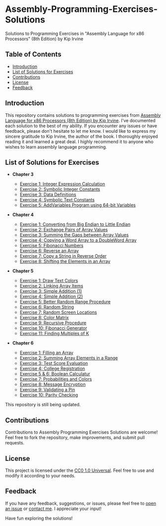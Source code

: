 # Assembly-Programming-Exercises-Solutions
Solutions to Programming Exercises in "Assembly Language for x86 Processors" (8th Edition) by Kip Irvine

## Table of Contents
- [Introduction](#introduction)
- [List of Solutions for Exercises](#list-of-solutions-for-exercises)
- [Contributions](#contributions)
- [License](#license)
- [Feedback](#feedback)

## Introduction
This repository contains solutions to programming exercises from [Assembly Language for x86 Processors (8th Edition) by Kip Irvine](http://www.asmirvine.com/). I've documented each solution to the best of my ability. If you encounter any issues or have feedback, please don't hesitate to let me know.
I would like to express my sincere gratitude to Kip Irvine, the author of the book. I thoroughly enjoyed reading it and learned a great deal. I highly recommend it to anyone who wishes to learn assembly language programming.

## List of Solutions for Exercises

- **Chapter 3**
  - [Exercise 1: Integer Expression Calculation](Assembly-Programming-Exercises-Solutions/chapter_3/Ch3_Ex1_IntegerExpressionCalculation.asm)
  - [Exercise 2: Symbolic Integer Constants](Assembly-Programming-Exercises-Solutions/chapter_3/Ch3_Ex2_SymbolicIntegerConstants.asm)
  - [Exercise 3: Data Definitions](Assembly-Programming-Exercises-Solutions/chapter_3/Ch3_Ex3_DataDefinitions.asm)
  - [Exercise 4: Symbolic Text Constants](Assembly-Programming-Exercises-Solutions/chapter_3/Ch3_Ex4_SymbolicTextConstants.asm)
  - [Exercise 5: AddVariables Program using 64-bit Variables](Assembly-Programming-Exercises-Solutions/chapter_3/Ch3_Ex5_AddVariablesProgramUsing64-bitVariables.asm)

- **Chapter 4**
  - [Exercise 1: Converting from Big Endian to Little Endian](Assembly-Programming-Exercises-Solutions/chapter_4/Ch4_Ex1_ConvertingFromBigEndianToLittleEndian.asm)
  - [Exercise 2: Exchange Pairs of Array Values](Assembly-Programming-Exercises-Solutions/chapter_4/Ch4_Ex2_ExchangePairsofArrayValues.asm)
  - [Exercise 3: Summing the Gaps between Array Values](Assembly-Programming-Exercises-Solutions/chapter_4/Ch4_Ex3_SummingtheGapsbetweenArrayValues.asm)
  - [Exercise 4: Copying a Word Array to a DoubleWord Array](Assembly-Programming-Exercises-Solutions/chapter_4/Ch4_Ex4_CopyingaWordArraytoaDoubleWordArray.asm)
  - [Exercise 5: Fibonacci Numbers](Assembly-Programming-Exercises-Solutions/chapter_4/Ch4_Ex5_FibonacciNumbers.asm)
  - [Exercise 6: Reverse an Array](Assembly-Programming-Exercises-Solutions/chapter_4/Ch4_Ex6_ReverseanArray.asm)
  - [Exercise 7: Copy a String in Reverse Order](Assembly-Programming-Exercises-Solutions/chapter_4/Ch4_Ex7_CopyaStringinReverseOrder.asm)
  - [Exercise 8: Shifting the Elements in an Array](Assembly-Programming-Exercises-Solutions/chapter_4/Ch4_Ex8_ShiftingtheElementsinanArray.asm)

- **Chapter 5**
  - [Exercise 1: Draw Text Colors](Assembly-Programming-Exercises-Solutions/chapter_5/Ch5_Ex1_DrawTextColors.asm)
  - [Exercise 2: Linking Array Items](Assembly-Programming-Exercises-Solutions/chapter_5/Ch5_Ex2_LinkArrayItems.asm)
  - [Exercise 3: Simple Addition (1)](Assembly-Programming-Exercises-Solutions/chapter_5/Ch5_Ex3_SimpleAddition(1).asm)
  - [Exercise 4: Simple Addition (2)](Assembly-Programming-Exercises-Solutions/chapter_5/Ch5_Ex4_SimpleAddition(2).asm)
  - [Exercise 5: Better Random Range Procedure](Assembly-Programming-Exercises-Solutions/chapter_5/Ch5_Ex5_BetterRandomRangeProcedure.asm)
  - [Exercise 6: Random String](Assembly-Programming-Exercises-Solutions/chapter_5/Ch5_Ex6_RandomStrings.asm)
  - [Exercise 7: Random Screen Locations](Assembly-Programming-Exercises-Solutions/chapter_5/Ch5_Ex7_RandomScreenLocations.asm)
  - [Exercise 8: Color Matrix](Assembly-Programming-Exercises-Solutions/chapter_5/Ch5_Ex8_ColorMatrix.asm)
  - [Exercise 9: Recursive Procedure](Assembly-Programming-Exercises-Solutions/chapter_5/Ch5_Ex9_RecursiveProcedure.asm)
  - [Exercise 10: Fibonacci Generator](Assembly-Programming-Exercises-Solutions/chapter_5/Ch5_Ex10_FibonacciGenerator.asm)
  - [Exercise 11: Finding Multiples of K](Assembly-Programming-Exercises-Solutions/chapter_5/Ch5_Ex11_FindingMultiplesofK.asm)

- **Chapter 6**
  - [Exercise 1: Filling an Array](Assembly-Programming-Exercises-Solutions/chapter_6/Ch6_Ex1_FillinganArray.asm)
  - [Exercise 2: Summing Array Elements in a Range](Assembly-Programming-Exercises-Solutions/chapter_6/Ch6_Ex2_SummingArrayElementsinaRange.asm)
  - [Exercise 3: Test Score Evaluation](Assembly-Programming-Exercises-Solutions/chapter_6/Ch6_Ex3_TestScoreEvaluation.asm)
  - [Exercise 4: College Registration](Assembly-Programming-Exercises-Solutions/chapter_6/Ch6_Ex4_CollegeRegistration.asm)
  - [Exercise 5 & 6: Boolean Calculatur](Assembly-Programming-Exercises-Solutions/chapter_6/Ch6_Ex5_Ex6_BooleanCalculatur(1_and_2).asm)
  - [Exercise 7: Probabilities and Colors](Assembly-Programming-Exercises-Solutions/chapter_6/Ch6_Ex7_ProbabilitiesAndColors.asm)
  - [Exercise 8: Message Encryption](Assembly-Programming-Exercises-Solutions/chapter_6/Ch6_Ex8_MessageEncryption.asm)
  - [Exercise 9: Validating a Pin](Assembly-Programming-Exercises-Solutions/chapter_6/Ch6_Ex9_ValidatingaPin.asm)
  - [Exercise 10: Parity Checking](Assembly-Programming-Exercises-Solutions/chapter_6/Ch6_Ex10_ParityChecking.asm)

This repository is still being updated.

 ## Contributions
Contributions to Assembly Programming Exercises Solutions are welcome! Feel free to fork the repository, make improvements, and submit pull requests.

## License
This project is licensed under the [CC0 1.0 Universal](LICENSE). Feel free to use and modify it according to your needs.

## Feedback
If you have any feedback, suggestions, or issues, please feel free to [open an issue](https://github.com/ezBinary/Assembly-Programming-Exercises-Solutions/issues) or [contact me](mailto:ez.like.binary@proton.me). I appreciate your input!


Have fun exploring the solutions!
